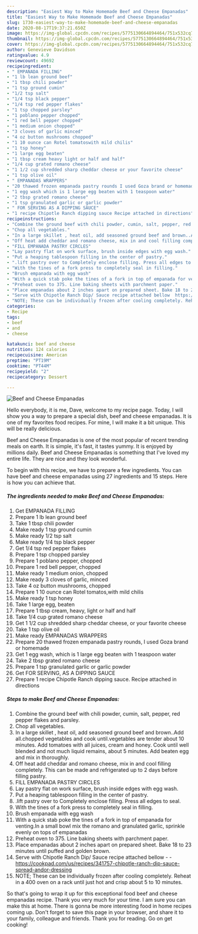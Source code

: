 ```yaml
---
description: "Easiest Way to Make Homemade Beef and Cheese Empanadas"
title: "Easiest Way to Make Homemade Beef and Cheese Empanadas"
slug: 1730-easiest-way-to-make-homemade-beef-and-cheese-empanadas
date: 2020-08-17T19:37:21.650Z
image: https://img-global.cpcdn.com/recipes/5775130664894464/751x532cq70/beef-and-cheese-empanadas-recipe-main-photo.jpg
thumbnail: https://img-global.cpcdn.com/recipes/5775130664894464/751x532cq70/beef-and-cheese-empanadas-recipe-main-photo.jpg
cover: https://img-global.cpcdn.com/recipes/5775130664894464/751x532cq70/beef-and-cheese-empanadas-recipe-main-photo.jpg
author: Genevieve Davidson
ratingvalue: 4.9
reviewcount: 49692
recipeingredient:
- " EMPANADA FILLING"
- "1 lb lean ground beef"
- "1 tbsp chili powder"
- "1 tsp ground cumin"
- "1/2 tsp salt"
- "1/4 tsp black pepper"
- "1/4 tsp red pepper flakes"
- "1 tsp chopped parsley"
- "1 poblano pepper chopped"
- "1 red bell pepper chopped"
- "1 medium onion chopped"
- "3 cloves of garlic minced"
- "4 oz button mushrooms chopped"
- "1 10 ounce can Rotel tomatoswith mild chilis"
- "1 tsp honey"
- "1 large egg beaten"
- "1 tbsp cream heavy light or half and half"
- "1/4 cup grated romano cheese"
- "1 1/2 cup shredded sharp cheddar cheese or your favorite cheese"
- "1 tsp olive oil"
- " EMPANADAS WRAPPERS"
- "20 thawed frozen empanada pastry rounds I used Goza brand or homemade"
- "1 egg wash which is 1 large egg beaten with 1 teaspoon water"
- "2 tbsp grated romano cheese"
- "1 tsp granulated garlic or garlic powder"
- " FOR SERVING AS A DIPPING SAUCE"
- "1 recipe Chipotle Ranch dipping sauce Recipe attached in directions"
recipeinstructions:
- "Combine the ground beef with chili powder, cumin, salt, pepper, red pepper flakes and parsley."
- "Chop all vegetables."
- "In a large skillet , heat oil, add seasoned ground beef and brown..Add all.chopped vegetables and cook until.vegetables are tender about 10 minutes. Add tomatoes with all juices, cream and honey. Cook until well blended and not much liquid remains, about 5 minutes. Add beaten egg and mix in thoroughly."
- "Off heat add cheddar and romano cheese, mix in and cool filling completely. This can be made and refrigerated up to 2 days before filling pastry."
- "FILL EMPANADA PASTRY CIRCLES"
- "Lay pastry flat on work surface, brush inside edges with egg wash."
- "Put a heaping tablespoon filling in the center of pastry."
- ".lift pastry over to Completely enclose filling. Press all edges to seal."
- "With the tines of a fork press to completely seal in filling."
- "Brush empanada with egg wash"
- "With a quick stab poke the tines of a fork in top of empanada for venting.In a small bowl mix the romano and granulated garlic, sprinkle evenly on tops of empanadas"
- "Preheat oven to 375. Line baking sheets with parchment paper."
- "Place empanadas about 2 inches apart on prepared sheet. Bake 18 to 23 minutes until puffed and golden brown."
- "Serve with Chipotle Ranch Dip/ Sauce recipe attached bellow  https://cookpad.com/us/recipes/341757-chipotle-ranch-dip-sauce-spread-andor-dressing"
- "NOTE; These can be individually frozen after cooling completely. Reheat in a 400 oven on a rack until just hot and crisp about 5 to 10 minutes."
categories:
- Recipe
tags:
- beef
- and
- cheese

katakunci: beef and cheese 
nutrition: 124 calories
recipecuisine: American
preptime: "PT19M"
cooktime: "PT44M"
recipeyield: "2"
recipecategory: Dessert

---
```



![Beef and Cheese Empanadas](https://img-global.cpcdn.com/recipes/5775130664894464/751x532cq70/beef-and-cheese-empanadas-recipe-main-photo.jpg)

Hello everybody, it is me, Dave, welcome to my recipe page. Today, I will show you a way to prepare a special dish, beef and cheese empanadas. It is one of my favorites food recipes. For mine, I will make it a bit unique. This will be really delicious.



Beef and Cheese Empanadas is one of the most popular of recent trending meals on earth. It is simple, it's fast, it tastes yummy. It is enjoyed by millions daily. Beef and Cheese Empanadas is something that I've loved my entire life. They are nice and they look wonderful.


To begin with this recipe, we have to prepare a few ingredients. You can have beef and cheese empanadas using 27 ingredients and 15 steps. Here is how you can achieve that.

<!--inarticleads1-->

##### The ingredients needed to make Beef and Cheese Empanadas:

1. Get  EMPANADA FILLING
1. Prepare 1 lb lean ground beef
1. Take 1 tbsp chili powder
1. Make ready 1 tsp ground cumin
1. Make ready 1/2 tsp salt
1. Make ready 1/4 tsp black pepper
1. Get 1/4 tsp red pepper flakes
1. Prepare 1 tsp chopped parsley
1. Prepare 1 poblano pepper, chopped
1. Prepare 1 red bell pepper, chopped
1. Make ready 1 medium onion, chopped
1. Make ready 3 cloves of garlic, minced
1. Take 4 oz button mushrooms, chopped
1. Prepare 1 10 ounce can Rotel tomatos,with mild chilis
1. Make ready 1 tsp honey
1. Take 1 large egg, beaten
1. Prepare 1 tbsp cream, heavy, light or half and half
1. Take 1/4 cup grated romano cheese
1. Get 1 1/2 cup shredded sharp cheddar cheese, or your favorite cheese
1. Take 1 tsp olive oil
1. Make ready  EMPANADAS WRAPPERS
1. Prepare 20 thawed frozen empanada pastry rounds, I used Goza brand or homemade
1. Get 1 egg wash, which is 1 large egg beaten with 1 teaspoon water
1. Take 2 tbsp grated romano cheese
1. Prepare 1 tsp granulated garlic or garlic powder
1. Get  FOR SERVING, AS A DIPPING SAUCE
1. Prepare 1 recipe Chipotle Ranch dipping sauce. Recipe attached in directions




<!--inarticleads2-->

##### Steps to make Beef and Cheese Empanadas:

1. Combine the ground beef with chili powder, cumin, salt, pepper, red pepper flakes and parsley.
1. Chop all vegetables.
1. In a large skillet , heat oil, add seasoned ground beef and brown..Add all.chopped vegetables and cook until.vegetables are tender about 10 minutes. Add tomatoes with all juices, cream and honey. Cook until well blended and not much liquid remains, about 5 minutes. Add beaten egg and mix in thoroughly.
1. Off heat add cheddar and romano cheese, mix in and cool filling completely. This can be made and refrigerated up to 2 days before filling pastry.
1. FILL EMPANADA PASTRY CIRCLES
1. Lay pastry flat on work surface, brush inside edges with egg wash.
1. Put a heaping tablespoon filling in the center of pastry.
1. .lift pastry over to Completely enclose filling. Press all edges to seal.
1. With the tines of a fork press to completely seal in filling.
1. Brush empanada with egg wash
1. With a quick stab poke the tines of a fork in top of empanada for venting.In a small bowl mix the romano and granulated garlic, sprinkle evenly on tops of empanadas
1. Preheat oven to 375. Line baking sheets with parchment paper.
1. Place empanadas about 2 inches apart on prepared sheet. Bake 18 to 23 minutes until puffed and golden brown.
1. Serve with Chipotle Ranch Dip/ Sauce recipe attached bellow -  - https://cookpad.com/us/recipes/341757-chipotle-ranch-dip-sauce-spread-andor-dressing
1. NOTE; These can be individually frozen after cooling completely. Reheat in a 400 oven on a rack until just hot and crisp about 5 to 10 minutes.




So that's going to wrap it up for this exceptional food beef and cheese empanadas recipe. Thank you very much for your time. I am sure you can make this at home. There is gonna be more interesting food in home recipes coming up. Don't forget to save this page in your browser, and share it to your family, colleague and friends. Thank you for reading. Go on get cooking!
